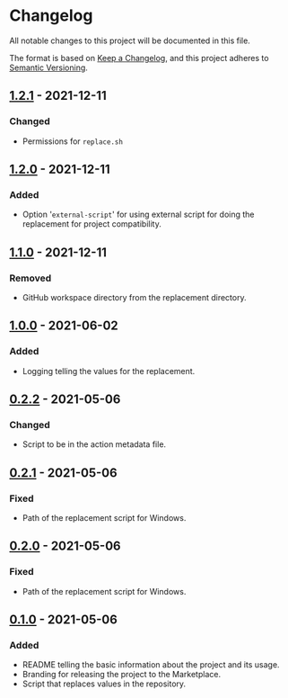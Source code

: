 # Changelog

All notable changes to this project will be documented in this file.

The format is based on [Keep a Changelog](https://keepachangelog.com), and this project adheres to [Semantic Versioning](https://semver.org).

## [1.2.1] - 2021-12-11

### Changed

- Permissions for `replace.sh`

## [1.2.0] - 2021-12-11

### Added

- Option '`external-script`' for using external script for doing the replacement for project compatibility.

## [1.1.0] - 2021-12-11

### Removed

- GitHub workspace directory from the replacement directory.

## [1.0.0] - 2021-06-02

### Added

- Logging telling the values for the replacement.

## [0.2.2] - 2021-05-06

### Changed

- Script to be in the action metadata file.

## [0.2.1] - 2021-05-06

### Fixed

- Path of the replacement script for Windows.

## [0.2.0] - 2021-05-06

### Fixed

- Path of the replacement script for Windows.

## [0.1.0] - 2021-05-06

### Added

- README telling the basic information about the project and its usage.
- Branding for releasing the project to the Marketplace.
- Script that replaces values in the repository.

[unreleased]: https://github.com/visiosto/replace-value/compare/v1.2.1...HEAD
[1.2.1]: https://github.com/visiosto/replace-value/compare/v1.2.0...v1.2.1
[1.2.0]: https://github.com/visiosto/replace-value/compare/v1.1.0...v1.2.0
[1.1.0]: https://github.com/visiosto/replace-value/compare/v1.0.0...v1.1.0
[1.0.0]: https://github.com/visiosto/replace-value/compare/v0.2.2...v1.0.0
[0.2.2]: https://github.com/visiosto/replace-value/compare/v0.2.1...v0.2.2
[0.2.1]: https://github.com/visiosto/replace-value/compare/v0.2.0...v0.2.1
[0.2.0]: https://github.com/visiosto/replace-value/compare/v0.1.0...v0.2.0
[0.1.0]: https://github.com/visiosto/replace-value/releases/tag/0.1.0
